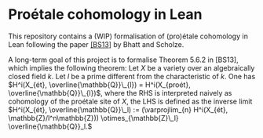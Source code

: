 # Proétale cohomology in Lean

This repository contains a (WIP) formalisation of (pro)étale cohomology in Lean following
the paper [[BS13]](https://arxiv.org/abs/1309.1198) by Bhatt and Scholze.

A long-term goal of this project is to formalise Theorem 5.6.2 in [BS13], which implies the following theorem:
Let $X$ be a variety over an algebraically closed field $k$. Let $l$ be a prime different from the characteristic of $k$. One has
$H^i(X_{ét}, \overline{\mathbb{Q}}\_{l}) = H^i(X_{proét}, \overline{\mathbb{Q}}\_{l})$,
where the RHS is interpreted naively as cohomology of the proétale site of $X$, the LHS is defined as the inverse limit
$H^i(X_{ét}, \overline{\mathbb{Q}}\_l) := (\varprojlim_{n} H^i(X_{ét}, \mathbb{Z}/l^n\mathbb{Z})) \otimes_{\mathbb{Z}\_l} \overline{\mathbb{Q}}_l.$
